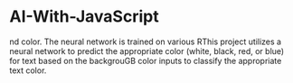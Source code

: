 # AI-With-JavaScript
nd color. The neural network is trained on various RThis project utilizes a neural network to predict the appropriate color (white, black, red, or blue) for text based on the backgrouGB color inputs to classify the appropriate text color.
